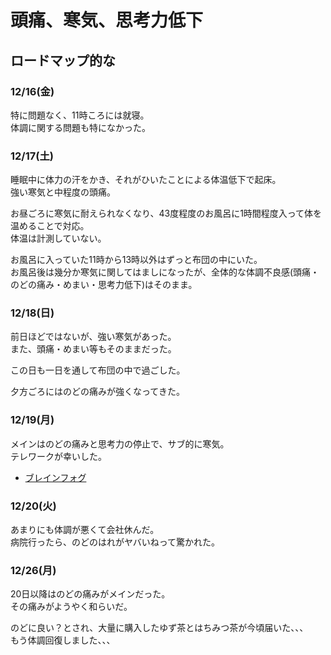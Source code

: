 # 頭痛、寒気、思考力低下

## ロードマップ的な

### 12/16(金)

特に問題なく、11時ころには就寝。  
体調に関する問題も特になかった。  

### 12/17(土)

睡眠中に体力の汗をかき、それがひいたことによる体温低下で起床。  
強い寒気と中程度の頭痛。  

お昼ごろに寒気に耐えられなくなり、43度程度のお風呂に1時間程度入って体を温めることで対応。  
体温は計測していない。  

お風呂に入っていた11時から13時以外はずっと布団の中にいた。  
お風呂後は幾分か寒気に関してはましになったが、全体的な体調不良感(頭痛・のどの痛み・めまい・思考力低下)はそのまま。  

### 12/18(日)

前日ほどではないが、強い寒気があった。  
また、頭痛・めまい等もそのままだった。  

この日も一日を通して布団の中で過ごした。  

夕方ごろにはのどの痛みが強くなってきた。  

### 12/19(月)

メインはのどの痛みと思考力の停止で、サブ的に寒気。  
テレワークが幸いした。  

- [ブレインフォグ](https://tms-clinic.jp/long-covid/)

### 12/20(火)

あまりにも体調が悪くて会社休んだ。  
病院行ったら、のどのはれがヤバいねって驚かれた。  

### 12/26(月)

20日以降はのどの痛みがメインだった。  
その痛みがようやく和らいだ。  

のどに良い？とされ、大量に購入したゆず茶とはちみつ茶が今頃届いた、、、  
もう体調回復しました、、、  
